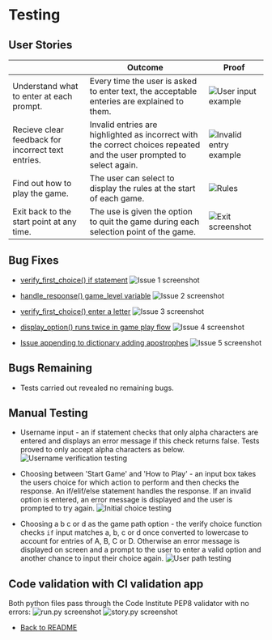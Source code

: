 # Testing

## User Stories

|    | Outcome | Proof |
|----|--------|--------|
|Understand what to enter at each prompt.| Every time the user is asked to enter text, the acceptable enteries are explained to them. | ![User input example](documentation/user_choice.png)|
|Recieve clear feedback for incorrect text entries.|Invalid entries are highlighted as incorrect with the correct choices repeated and the user prompted to select again.|![Invalid entry example](documentation/invalid_choice.png)|
|Find out how to play the game.| The user can select to display the rules at the start of each game.|![Rules](documentation/rules.png)|
Exit back to the start point at any time. | The use is given the option to quit the game during each selection point of the game. | ![Exit screenshot](documentation/exit.png)

## Bug Fixes

* [verify_first_choice() if statement](https://github.com/ccp84/go_north/issues/1)
![Issue 1 screenshot](documentation/issue_1.png)

* [handle_response() game_level variable](https://github.com/ccp84/go_north/issues/2)
![Issue 2 screenshot](documentation/issue_2.png)

* [verify_first_choice() enter a letter](https://github.com/ccp84/go_north/issues/3)
![Issue 3 screenshot](documentation/issue_3.png)

* [display_option() runs twice in game play flow](https://github.com/ccp84/go_north/issues/4)
![Issue 4 screenshot](documentation/issue_4.png)

* [Issue appending to dictionary adding apostrophes](https://github.com/ccp84/go_north/issues/5)
![Issue 5 screenshot](documentation/issue_5.png)

## Bugs Remaining

* Tests carried out revealed no remaining bugs.

## Manual Testing

* Username input - an if statement checks that only alpha characters are entered and displays an error message if this check returns false. Tests proved to only accept alpha characters as below.
![Username verification testing](documentation/player_name_testing.png)

* Choosing between 'Start Game' and 'How to Play' - an input box takes the users choice for which action to perform and then checks the response. An if/elif/else statement handles the response. If an invalid option is entered, an error message is displayed and the user is prompted to try again. 
![Initial choice testing](documentation/initial_choice_testing.png)

* Choosing a b c or d as the game path option - the verify choice function checks `if` input matches a, b, c or d once converted to lowercase to account for entries of A, B, C or D. Otherwise an error message is displayed on screen and a prompt to the user to enter a valid option and another chance to input their choice again. 
![User path testing](documentation/game_path_choice_test.png)

## Code validation with CI validation app

Both python files pass through the Code Institute PEP8 validator with no errors:
![run.py screenshot](documentation/runpy_verify.png)
![story.py screenshot](documentation/storypy_verify.png)


* [Back to README](README.md)